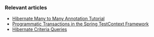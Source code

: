 ### Relevant articles

- [Hibernate Many to Many Annotation Tutorial](http://www.baeldung.com/hibernate-many-to-many)
- [Programmatic Transactions in the Spring TestContext Framework](http://www.baeldung.com/spring-test-programmatic-transactions)
- [Hibernate Criteria Queries](http://www.baeldung.com/hibernate-criteria-queries)
